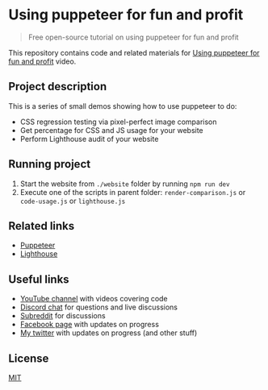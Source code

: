 # Using puppeteer for fun and profit

> Free open-source tutorial on using puppeteer for fun and profit

This repository contains code and related materials for [Using puppeteer for fun and profit](https://youtu.be/OMJGHOw2iog) video.

## Project description

This is a series of small demos showing how to use puppeteer to do:

* CSS regression testing via pixel-perfect image comparison
* Get percentage for CSS and JS usage for your website
* Perform Lighthouse audit of your website

## Running project

1. Start the website from `./website` folder by running `npm run dev`
2. Execute one of the scripts in parent folder: `render-comparison.js` or `code-usage.js` or `lighthouse.js`

## Related links

* [Puppeteer](https://github.com/GoogleChrome/puppeteer)
* [Lighthouse](https://github.com/GoogleChrome/lighthouse)

## Useful links

* [YouTube channel](https://www.youtube.com/c/TimErmilov) with videos covering code
* [Discord chat](https://discord.gg/hnKCXqQ) for questions and live discussions
* [Subreddit](https://www.reddit.com/r/BuildingWithJS/) for discussions
* [Facebook page](https://www.facebook.com/buildingproductswithjs/) with updates on progress
* [My twitter](https://twitter.com/yamalight) with updates on progress (and other stuff)

## License

[MIT](https://opensource.org/licenses/mit-license)
